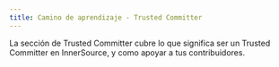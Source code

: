 ```yaml
---
title: Camino de aprendizaje - Trusted Committer
---
```


La sección de Trusted Committer cubre lo que significa ser un Trusted Committer en InnerSource, y como apoyar a tus contribuidores.